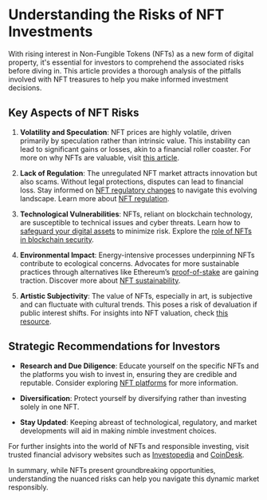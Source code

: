 # Understanding the Risks of NFT Investments

With rising interest in Non-Fungible Tokens (NFTs) as a new form of digital property, it's essential for investors to comprehend the associated risks before diving in. This article provides a thorough analysis of the pitfalls involved with NFT treasures to help you make informed investment decisions.

## Key Aspects of NFT Risks

1. **Volatility and Speculation**: NFT prices are highly volatile, driven primarily by speculation rather than intrinsic value. This instability can lead to significant gains or losses, akin to a financial roller coaster. For more on why NFTs are valuable, visit [this article](https://www.license-token.com/wiki/why-are-nf-ts-valuable).

2. **Lack of Regulation**: The unregulated NFT market attracts innovation but also scams. Without legal protections, disputes can lead to financial loss. Stay informed on [NFT regulatory changes](https://www.jdsupra.com/legalnews/from-nba-top-shot-influencers-to-art-8262277/) to navigate this evolving landscape. Learn more about [NFT regulation](https://www.license-token.com/wiki/nft-regulation).

3. **Technological Vulnerabilities**: NFTs, reliant on blockchain technology, are susceptible to technical issues and cyber threats. Learn how to [safeguard your digital assets](https://cipherblade.com/blog/how-to-store-cryptocurrency-safely-exchange-wallet-guide/) to minimize risk. Explore the [role of NFTs in blockchain security](https://www.license-token.com/wiki/nft-treasure-and-blockchain-security).

4. **Environmental Impact**: Energy-intensive processes underpinning NFTs contribute to ecological concerns. Advocates for more sustainable practices through alternatives like Ethereum’s [proof-of-stake](https://ethereum.org/en/developers/docs/consensus-mechanisms/pos/) are gaining traction. Discover more about [NFT sustainability](https://www.license-token.com/wiki/nft-sustainability).

5. **Artistic Subjectivity**: The value of NFTs, especially in art, is subjective and can fluctuate with cultural trends. This poses a risk of devaluation if public interest shifts. For insights into NFT valuation, check [this resource](https://www.license-token.com/wiki/nft-valuation).

## Strategic Recommendations for Investors

- **Research and Due Diligence**: Educate yourself on the specific NFTs and the platforms you wish to invest in, ensuring they are credible and reputable. Consider exploring [NFT platforms](https://www.license-token.com/wiki/nft-platforms) for more information.

- **Diversification**: Protect yourself by diversifying rather than investing solely in one NFT.

- **Stay Updated**: Keeping abreast of technological, regulatory, and market developments will aid in making nimble investment choices.

For further insights into the world of NFTs and responsible investing, visit trusted financial advisory websites such as [Investopedia](https://www.investopedia.com/non-fungible-tokens-nft-5115211) and [CoinDesk](https://www.coindesk.com/learn/nfts-explained).

In summary, while NFTs present groundbreaking opportunities, understanding the nuanced risks can help you navigate this dynamic market responsibly.